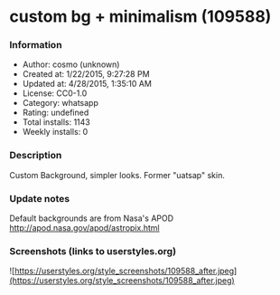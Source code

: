 # custom bg + minimalism (109588)

### Information
- Author: cosmo (unknown)
- Created at: 1/22/2015, 9:27:28 PM
- Updated at: 4/28/2015, 1:35:10 AM
- License: CC0-1.0
- Category: whatsapp
- Rating: undefined
- Total installs: 1143
- Weekly installs: 0


### Description
Custom Background, simpler looks. Former "uatsap" skin.

### Update notes
Default backgrounds are from Nasa's APOD http://apod.nasa.gov/apod/astropix.html

### Screenshots (links to userstyles.org)
![https://userstyles.org/style_screenshots/109588_after.jpeg](https://userstyles.org/style_screenshots/109588_after.jpeg)


